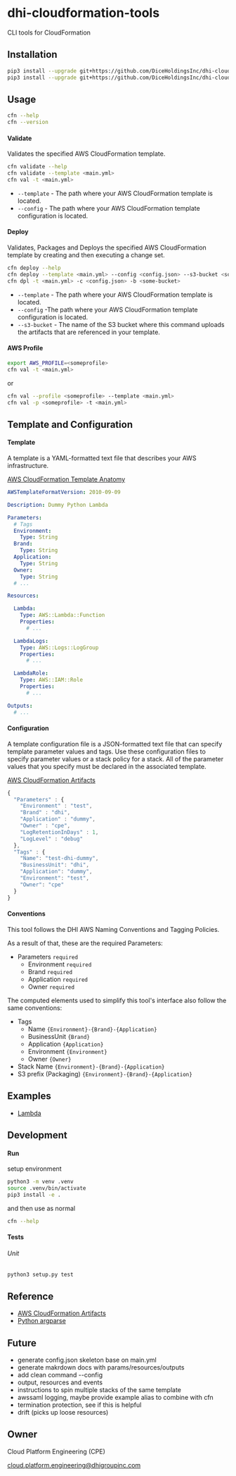 # dhi-cloudformation-tools

CLI tools for CloudFormation

## Installation
```sh
pip3 install --upgrade git+https://github.com/DiceHoldingsInc/dhi-cloudformation-tools.git
pip3 install --upgrade git+https://github.com/DiceHoldingsInc/dhi-cloudformation-tools.git@1.0.0
```

## Usage
```sh
cfn --help
cfn --version
```

#### Validate

Validates the specified AWS CloudFormation template.

```sh
cfn validate --help
cfn validate --template <main.yml>
cfn val -t <main.yml>
```

* `--template` - The path where your AWS CloudFormation template is located.
* `--config` - The path where your AWS CloudFormation template configuration is located.

#### Deploy

Validates, Packages and Deploys the specified AWS CloudFormation template by creating and then executing a change set.

```sh
cfn deploy --help
cfn deploy --template <main.yml> --config <config.json> --s3-bucket <some-bucket>
cfn dpl -t <main.yml> -c <config.json> -b <some-bucket>
```

* `--template` - The path where your AWS CloudFormation template is located.
* `--config` -The path where your AWS CloudFormation template configuration is located.
* `--s3-bucket` - The name of the S3 bucket where this command uploads the artifacts that are referenced in your template.

#### AWS Profile
```sh
export AWS_PROFILE=<someprofile>
cfn val -t <main.yml>
```
or
```sh
cfn val --profile <someprofile> --template <main.yml>
cfn val -p <someprofile> -t <main.yml>
```

## Template and Configuration

#### Template

A template is a YAML-formatted text file that describes your AWS infrastructure.

[AWS CloudFormation Template Anatomy](https://docs.aws.amazon.com/AWSCloudFormation/latest/UserGuide/template-anatomy.html)

```yml
AWSTemplateFormatVersion: 2010-09-09

Description: Dummy Python Lambda

Parameters:
  # Tags
  Environment:
    Type: String
  Brand:
    Type: String
  Application:
    Type: String
  Owner:
    Type: String
  # ...

Resources:

  Lambda:
    Type: AWS::Lambda::Function
    Properties:
      # ...

  LambdaLogs:
    Type: AWS::Logs::LogGroup
    Properties:
      # ...

  LambdaRole:
    Type: AWS::IAM::Role
    Properties:
      # ...

Outputs:
  # ...
```

#### Configuration

A template configuration file is a JSON-formatted text file that can specify template parameter values and tags. Use these configuration files to specify parameter values or a stack policy for a stack. All of the parameter values that you specify must be declared in the associated template.

[AWS CloudFormation Artifacts](https://docs.aws.amazon.com/AWSCloudFormation/latest/UserGuide/continuous-delivery-codepipeline-cfn-artifacts.html)

```js
{
  "Parameters" : {
    "Environment" : "test",
    "Brand" : "dhi",
    "Application" : "dummy",
    "Owner" : "cpe",
    "LogRetentionInDays" : 1,
    "LogLevel" : "debug"
  },
  "Tags" : {
    "Name": "test-dhi-dummy",
    "BusinessUnit": "dhi",
    "Application": "dummy",
    "Environment": "test",
    "Owner": "cpe"
  }
}
```

#### Conventions

This tool follows the DHI AWS Naming Conventions and Tagging Policies.

As a result of that, these are the required Parameters:

- Parameters `required`
  - Environment `required`
  - Brand `required`
  - Application `required`
  - Owner `required`

The computed elements used to simplify this tool's interface also follow the same conventions:

- Tags
  - Name `{Environment}-{Brand}-{Application}`
  - BusinessUnit `{Brand}`
  - Application `{Application}`
  - Environment `{Environment}`
  - Owner `{Owner}`
- Stack Name `{Environment}-{Brand}-{Application}`
- S3 prefix (Packaging) `{Environment}-{Brand}-{Application}`

## Examples

- [Lambda](examples)

## Development

#### Run
setup environment
```sh
python3 -m venv .venv
source .venv/bin/activate
pip3 install -e .
```
and then use as normal
```sh
cfn --help
```

#### Tests

###### Unit

```sh
python3 setup.py test
```

## Reference

- [AWS CloudFormation Artifacts](https://docs.aws.amazon.com/AWSCloudFormation/latest/UserGuide/continuous-delivery-codepipeline-cfn-artifacts.html)
- [Python argparse](https://docs.python.org/3/library/argparse.html)

## Future

- generate config.json skeleton base on main.yml
- generate makrdown docs with params/resources/outputs
- add clean command --config
- output, resources and events
- instructions to spin multiple stacks of the same template
- awssaml logging, maybe provide example alias to combine with cfn
- termination protection, see if this is helpful
- drift (picks up loose resources)

## Owner

Cloud Platform Engineering (CPE)

cloud.platform.engineering@dhigroupinc.com
